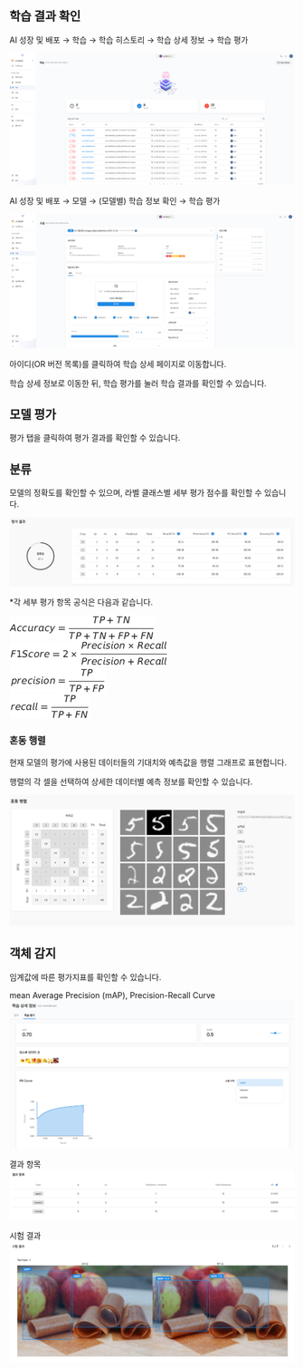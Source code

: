   

  

학습 결과 확인
--------


AI 성장 및 배포 → 학습 → 학습 히스토리 → 학습 상세 정보 → 학습 평가

![img1](https://raw.githubusercontent.com/vazilcompany/vridge-docs/main/guide/img/ai_modeling/image_type/training_result/training_result_move_training_history.png)  



AI 성장 및 배포 → 모델 → (모델별) 학습 정보 확인 → 학습 평가

![img1](https://raw.githubusercontent.com/vazilcompany/vridge-docs/main/guide/img/ai_modeling/image_type/training_result/training_result_move_model.png)  



아이디(OR 버전 목록)를 클릭하여 학습 상세 페이지로 이동합니다.

학습 상세 정보로 이동한 뒤, 학습 평가를 눌러 학습 결과를 확인할 수 있습니다. 


  

모델 평가
-----

평가 탭을 클릭하여 평가 결과를 확인할 수 있습니다.

  
## 분류

모델의 정확도를 확인할 수 있으며, 라벨 클래스별 세부 평가 점수를 확인할 수 있습니다.

![img1](https://raw.githubusercontent.com/vazilcompany/vridge-docs/main/guide/img/ai_modeling/image_type/training_result_04.png)  

  

\*각 세부 평가 항목 공식은 다음과 같습니다.

![img1](https://raw.githubusercontent.com/vazilcompany/vridge-docs/main/guide/img/ai_modeling/image_type/training_result_05.png)  
![img1](https://raw.githubusercontent.com/vazilcompany/vridge-docs/main/guide/img/ai_modeling/image_type/training_result_06.png)  
![img1](https://raw.githubusercontent.com/vazilcompany/vridge-docs/main/guide/img/ai_modeling/image_type/training_result_07.png)  
![img1](https://raw.githubusercontent.com/vazilcompany/vridge-docs/main/guide/img/ai_modeling/image_type/training_result_08.png)  

  

  

### 혼동 행렬


현재 모델의 평가에 사용된 데이터들의 기대치와 예측값을 행렬 그래프로 표현합니다.

행렬의 각 셀을 선택하여 상세한 데이터별 예측 정보를 확인할 수 있습니다.

![img1](https://raw.githubusercontent.com/vazilcompany/vridge-docs/main/guide/img/ai_modeling/image_type/training_result_09.png)  


## 객체 감지

임계값에 따른 평가지표를 확인할 수 있습니다.

mean Average Precision (mAP), Precision-Recall Curve
![img1](https://raw.githubusercontent.com/vazilcompany/vridge-docs/main/guide/img/ai_modeling/image_type/training_result/object_detection_map_PRCurve.png)  


결과 항목
![img1](https://raw.githubusercontent.com/vazilcompany/vridge-docs/main/guide/img/ai_modeling/image_type/training_result/object_detection_result_item.png)  


시험 결과
![img1](https://raw.githubusercontent.com/vazilcompany/vridge-docs/main/guide/img/ai_modeling/image_type/training_result/object_detection_test_result.png)  










